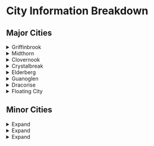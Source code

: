 # City Information Breakdown

## Major Cities

<details>
<summary>Griffinbrook</summary>

# Griffinbrook

_Quick Glance_

> Population: ~76,000  
> Home of **Lord Ashcroft**, ruler of Eirial  
> Home of Eirial's Military  
> Religiously diverse  
> Racially diverse  
> Home to all major guilds

![Griffinbrook - Capital City](../maps/Griffinbrook/Griffinbrook.png)

## Social

Griffinbrook is home to many a race and creature. Gnomes, Elves, Humans, Orcs, Firbolgs, Kenku, etc. They all make their home in Griffinbrook. There is a power dynamic based on wealth within the city howeever. Society is informally split into castes. Day laborers, farmers, etc. all are considered of the lowest rung. Many business men, merchants, and a few researchers sit within the middle class. The military, the Ashcroft family, and the higher ranking clergy of the churches of Otaris and Lorein all fill the upper levels of the caste.

## Political

The inner walls are controlled by Lord Ashcroft and the guard of General Raddock. Lord Ashcroft's ascension to the throne came at a young age, after his father's assassination. The Ashcroft family, and some citizens of Griffinbrook believe that the Ashcroft family is destined to rule, by the grace of the gods. The inner walls of Griffinbrook seem to either believe this, or go along with it to remain out of trouble. Outside the walls however, the lower castes and common workers feel out of touch with the ruling elite, and long for a change in leadership.

## Economic

The primary source of income for Griffinbrook are the taxes that it collects from all of the surrounding cities, towns, and villages. In return, they're offered protection for threats from the outer islands, the north, or even internal issues. Secondary to taxation, Griffinbrook's farmland produces a great deal of grain for the area, making it home to many farmers and brewmasters. The "Ashcroft Ale" is a particularly hearty commodity sought after even in the far reaches beyond Zorian's spine.

## Religious

Griffinbrook is a diverse city. Almost all gods are repsented in some capacity. With the sprawling farmlands around it, Relene sees plenty of praise. To the north lie the Mountains of Moranth, naturally aiding in his recognition within the city. Lord Ashcroft has a personal soft spot for Otaris and Lorein, which in turn means that many of his citizens follow in his footsteps. Temples to Otaris and Lorein are plentiful and small shrines can be found even in some taverns and shops.

## Military

Griffinbrook is home to the primary military force for the realms of Eirial, entitled The Kings Guard. The military accounts for almost 10% of the entire population of Griffinbrook. The military is currently led by General Raddock. Raddock, while gaining in age - is still an intimidating presence, and demands respect.

There is a subset of the military that acts as an "elite force". While the composition and mission of this force is unknown to the general populus, they have been given the nickname "The Red Riders". The Red Riders fall outside the normal scope of military influence, and seem to only take official orders from General Raddock or Lord Ashcroft himself.

## View on Magic

Griffinbrook is no stranger to magic. Many mages are employed by the Ashcroft family to research and provide services for the elite. However, the lower castes are expected to maintain a distance from the practice of magic. Much of it is a gap in knowledge, and a need for control. Those who wish to perform magic within the city must present themselves to the Guard for inspection, designation, and branding. Mages outside of the societal elite typically find themselves branded along the neck or face and, depending on the level of their ability, may have to submit themselves to a "dampening" device of unknown origin, to better control their power.

</details>

<details>
<summary>Midthorn</summary>

# Midthorn

_Quick Glance_

> Population: ~43,000
> Ruling Figure:
> Current home of the Thorn Guard
> Primarily Humans, Elves, Halflings, and Dwarves
> Rampant crime due to lack of structured power

![Midthorn](../maps/Midthorn/Midthorn.jpg)

### Social

Midthorn is more "open" than most other major cities. If you've got the motivation or the money to make something happen - you can make it happen in Midthorn. There's no clear division as to a ruling class and commoners. The only group that stands out from the rest is the Thorn Guard.

### Political

The city is primarily run by The Thorn Guard, a militia uprising opposing Lord Ashcroft's rule. All of the established King's Guard who were stationed in Midthorn were either kicked out, publically executed, or in hiding amongst the city. The Thorn Guard are in opposition to the Ashcroft's family's sense of divine rule and their harst punishment of magic users. Their goals are rather public, usurp the throne and implement a member of the Thorn Guard. Their methods however are, as of yet, unknown.

### Economic

Trade relations are strained with Midthorn at the moment. Lord Ashcroft has called for a trade embargo, in hopes to starve out the Thorn Guard. While common goods may not ship and and out of Midthorn often, they have become a hub for illegal trade goods. This money, while illegitimate, puts them in step with the capital. Items and services of almost any kind can be found here. Two of the largest draws are something called "The Challenge Arena", and ship captains claiming to know how to access the Floating City. Neither have been verified.

### Religious

Lucience and Balth both hold a special place in the hearts of Midthorn citizens. Many who sail the sea search for fortune, fame, and luck. Those amongst the Thorn Guard pray to Balth to grant them special leeway in any impedning battles with Griffinbrook. There have been others popping up however. The one that's beginning to concern people is the random appearance to altars of Gorth. Their devotees haven't made public their intent, but the citizens concern grows daily.

### Military

The Thorn Guard have taken control of the City. A younger, elven, guard captain by the name of Raymond Vereen sits at the helm. There is no official Governor of Midthorn anymore, he was removed with the rest of the Ashcroft sympathizers. The Thorn Guard's numbers are unknown, but within the city their presence is well known. The Guard use the prisons and fighting pits now for entertainment of torture of those still loyal to Ashcroft. Most "normal" offenses are handled by the people. Their justice often swift and precise, though unmeasured.

### View on Magic

Midthorn appreaches magic with a bit more intrigue, rather than disgust or fear. Many still don't understand it's place in the world, but are coming to understand that it makes day to day life easier in some aspects. While out of the reach for many normal citizens of Midthorn, service merchants have cropped up offering services from the most mundance to the extraordinary. Unless a magical act is seen as a threat to the Thorn Guard, it is often permitted.

</details>

<details>
<summary>Clovernook</summary>

# Clovernook

_Quick Glance_

> Population: ~63,000
> Governor: Alisha Lightfoot
> Home to many races, most notably Dragonkin (dragonborn)
> Claims the majority of trade from Dracorise, Claw Isles, and the island beneath the floating city.

![Clovernook](../maps/Clovernook/Clovernook.jpg)

### Social

Clovernook, aligned along the western peninsula, is thriving with all sorts of people. The city, second largest in Eirial, is home to most races of the realm. Most notably, Clovernook is home to most Dragonkin (dragonborn) on the mainland. Partly because it is rather close to the Claw Isles and Dracorise, but largly due to the Clovernook Colosseum.

### Political

Governor Lightfoot lays claim to Clovernook. Clovernook's primarily run by the wealthy or those who have proven themselves in the Colosseum. The surrounding areas are full of well maintained farmland, and middle class blue collar peoples. While poverty is an issue everywhere, Clovernook prides itself on being particularly charitable and maintaining a relatively low poverty and crime rate because of that.

### Economic

Clovernook is the primary Eastern trade hub. Most goods that come from Guanoglen, or the southern sections first go through Clovernook. As a result they gain a great deal of their wealth from trade tarriffs and taxes. However, there is a secondary source of income: The Clovernook Colosseum. This is **the** fighting ring of choice for any who truly wish to test their mettle. Thousands of gold have been won and lost wtihin these walls, a small perctentage of which goes to the city itself.

### Religious

Otaris, Lorein and Phayra all find their homes here. The people of Clovernook seem to care deeply for their sport, their play, and their knowledge. Festivals are held here in honor of the gods. Churches here are larger and seem to provide a larger sense of community. Here, especially, the churches will help the downtrodden and broken.

### Military

While rather large, Clovernook doesn't hold a huge army. They hold a contingent, of course. The primary source of "muscle" in Clovernook however comes from the gladiators of the Colosseum. They may be relatively few, but they are mighty. The presence of those military and town guard available is felt however. Streets are often patrolled, and peace kept.

### View on Magic

Clovernook's stance on magic is a bit more open than most. However, they believe that _all_ magic should be as a gift from the gods. Learned magic, and magic given by sources of "evil", are quickly shunned. Those who channel the gods and commit themselves to the churches often find themselves among the more powerful members of society. Thier powers and ability to "commune" with the gods is heavily sought after.

</details>

<details>
<summary>Crystalbreak</summary>

# Crystalbreak

_Quick Glance_

> Population: ~37,000
> Governor: James Clauthorn
> Relatively diverse racially, more gnomes and dwarves than most larger cities.
> Largest Western trade hub.

![Crystalbreak](../maps/Crystalbreak/Crystalbreak2.jpg)

### Social

As with many port towns, trade brings in all types. Due to it's proximity to Zorian's Spine, many enterprising Dwarves and Gnomes find their way to Crystalbreak. This town is home to many a rougher groups, some pirates, and those who wish to get into black market trade.

### Political

While Governor Clauthorn is in charge of the city as a whole, he is more of a figurehead. The true leaders of Crystalbreak is the Admiral's Court. The Admiral's Court consists of the wealthiest, more enterprising, owners of trade fleets.

### Economic

Crystalbreak makes the majority of it's money from incoming trades. Crystalbreak is also home to many adventerous parties who wish to explore the Siren's Cove. Crystalbreak also dips its hands into blackmarket trade goods. Governor Clauthorn turns a blind eye to the fact, assuming that enough coin is provided. The Admirals Court, while not directly involved, often has ties to many of the trades that occur within the city.

### Religious

Phymera, Luciene, and Rasheva, all hold temples within Crystalbreak. Phymera and Luciene are the most often encountered for good fortune on journies across the seas. Rasheva however has taken hold in the past few decades, often being associated with the black market fare.

### Military

Crystalbreak's military is relatively thin. Clauthorn relies on it's proximity to Griffinbrook and it's relative saftey behind Zorian's Spine for defense. The town guard is lethargic and often paid off. The Admiral's Court provides it's own protection and protection to legitimate business who require it. There is a small contingent of the military that is extremely well armed, well kept, and one of the only sources in the city to outwardly display the use of magic in policing.

### View on Magic

Magic is outlawed within the city. It's use and knowledge resitrcted to those within the governing body, or those who've been given special permission from said governing body.

</details>

<details>
<summary>Elderberg</summary>

# Elderberg

_Quick Glance_

> Population: ~27,000  
> Governor: Grolosh K'neve
> Home to many Tabaxi and Orc
> Accessed only by sea or the Koranth Desert

![Elderberg](../maps/Elderberg/Elderberg.png)

### Social

Tabaxi and Orcs make up the majority of Elderberg, having the survival instinct or pure grit to make it through the Koranth Desert. Most others make their way to Elderberg via trade ship. Dwarves, gnomes, firbolg, and elves are among the most rare in Elderberg.

### Political

Elderberg is **the** location for traders, merchants, and treasure seekers. While the wealthy most deifnitely control the strings in the city, there is a well established "slum". The slums, while not wealthy, is home to a well organized group of thieves and treasure seekers who care for the well being of the slums themselves.

### Economic

Elderberg's surrounding areas are rich in gem mines. Many of which are hidden in the Koranth Desert. Beyond the gems, Elderberg is known for its high quality silks and massive bazaars.

### Religious

### Military

</details>

<details>
<summary>Guanoglen</summary>

# Guanoglen

_Quick Glance_

> Population: ~56,000  
> Home of **Lord Ashcroft**, ruler of Eirial  
> Home of Eirial's Military
> Religiously diverse  
> Home to all major guilds

![Guanoglen](../maps/Guanoglen/Guanoglen.png)

### Social

### Political

### Economic

### Religious

### Military

</details>

<details>
<summary>Dracorise</summary>

# Dracorise

_Quick Glance_

> Population: ~56,000  
> Home of **Lord Ashcroft**, ruler of Eirial  
> Home of Eirial's Military
> Religiously diverse  
> Home to all major guilds

![Dracorise](../maps/Dracorise/Griffinhook.png)

### Social

### Political

### Economic

### Religious

### Military

</details>

<details>
<summary>Floating City</summary>

# Floating City

_Quick Glance_

> Population: ~56,000  
> Home of **Lord Ashcroft**, ruler of Eirial  
> Home of Eirial's Military
> Religiously diverse  
> Home to all major guilds

![Floating City](../maps/FloatingCity/FloatingCity.jpg)

### Social

### Political

### Economic

### Religious

### Military

</details>

## Minor Cities

<details>
<summary>Expand</summary>

</details>
<details>
<summary>Expand</summary>

</details>
<details>
<summary>Expand</summary>

</details>
